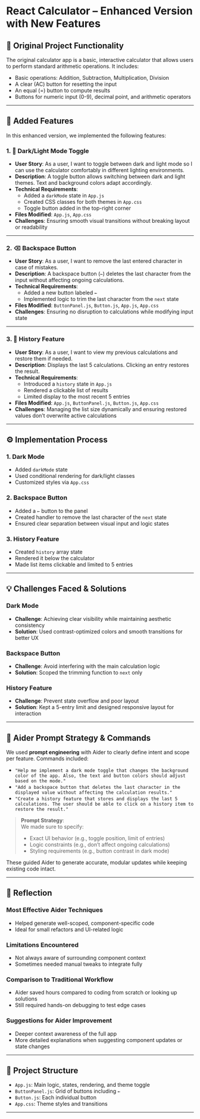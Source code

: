 # React Calculator – Enhanced Version with New Features

## 🔢 Original Project Functionality

The original calculator app is a basic, interactive calculator that allows users to perform standard arithmetic operations. It includes:

- Basic operations: Addition, Subtraction, Multiplication, Division  
- A clear (AC) button for resetting the input  
- An equal (=) button to compute results  
- Buttons for numeric input (0-9), decimal point, and arithmetic operators  

---

## 🚀 Added Features

In this enhanced version, we implemented the following features:

### 1. 🌙 Dark/Light Mode Toggle

- **User Story**: As a user, I want to toggle between dark and light mode so I can use the calculator comfortably in different lighting environments.
- **Description**: A toggle button allows switching between dark and light themes. Text and background colors adapt accordingly.
- **Technical Requirements**:
  - Added a `darkMode` state in `App.js`
  - Created CSS classes for both themes in `App.css`
  - Toggle button added in the top-right corner
- **Files Modified**: `App.js`, `App.css`
- **Challenges**: Ensuring smooth visual transitions without breaking layout or readability

---

### 2. ⌫ Backspace Button

- **User Story**: As a user, I want to remove the last entered character in case of mistakes.
- **Description**: A backspace button (`←`) deletes the last character from the input without affecting ongoing calculations.
- **Technical Requirements**:
  - Added a new button labeled `←`
  - Implemented logic to trim the last character from the `next` state
- **Files Modified**: `ButtonPanel.js`, `Button.js`, `App.js`, `App.css`
- **Challenges**: Ensuring no disruption to calculations while modifying input state

---

### 3. 🧾 History Feature

- **User Story**: As a user, I want to view my previous calculations and restore them if needed.
- **Description**: Displays the last 5 calculations. Clicking an entry restores the result.
- **Technical Requirements**:
  - Introduced a `history` state in `App.js`
  - Rendered a clickable list of results
  - Limited display to the most recent 5 entries
- **Files Modified**: `App.js`, `ButtonPanel.js`, `Button.js`, `App.css`
- **Challenges**: Managing the list size dynamically and ensuring restored values don’t overwrite active calculations

---

## ⚙️ Implementation Process

### 1. Dark Mode
- Added `darkMode` state
- Used conditional rendering for dark/light classes
- Customized styles via `App.css`

### 2. Backspace Button
- Added a `←` button to the panel
- Created handler to remove the last character of the `next` state
- Ensured clear separation between visual input and logic states

### 3. History Feature
- Created `history` array state
- Rendered it below the calculator
- Made list items clickable and limited to 5 entries

---

## 💡 Challenges Faced & Solutions

### Dark Mode
- **Challenge**: Achieving clear visibility while maintaining aesthetic consistency  
- **Solution**: Used contrast-optimized colors and smooth transitions for better UX

### Backspace Button
- **Challenge**: Avoid interfering with the main calculation logic  
- **Solution**: Scoped the trimming function to `next` only

### History Feature
- **Challenge**: Prevent state overflow and poor layout  
- **Solution**: Kept a 5-entry limit and designed responsive layout for interaction

---

## 🤖 Aider Prompt Strategy & Commands

We used **prompt engineering** with Aider to clearly define intent and scope per feature. Commands included:

- `"Help me implement a dark mode toggle that changes the background color of the app. Also, the text and button colors should adjust based on the mode."`
- `"Add a backspace button that deletes the last character in the displayed value without affecting the calculation results."`
- `"Create a history feature that stores and displays the last 5 calculations. The user should be able to click on a history item to restore the result."`

> **Prompt Strategy**:  
> We made sure to specify:
> - Exact UI behavior (e.g., toggle position, limit of entries)
> - Logic constraints (e.g., don’t affect ongoing calculations)
> - Styling requirements (e.g., button contrast in dark mode)

These guided Aider to generate accurate, modular updates while keeping existing code intact.

---

## 🧠 Reflection

### Most Effective Aider Techniques
- Helped generate well-scoped, component-specific code
- Ideal for small refactors and UI-related logic

### Limitations Encountered
- Not always aware of surrounding component context
- Sometimes needed manual tweaks to integrate fully

### Comparison to Traditional Workflow
- Aider saved hours compared to coding from scratch or looking up solutions
- Still required hands-on debugging to test edge cases

### Suggestions for Aider Improvement
- Deeper context awareness of the full app
- More detailed explanations when suggesting component updates or state changes

---

## 📂 Project Structure

- `App.js`: Main logic, states, rendering, and theme toggle
- `ButtonPanel.js`: Grid of buttons including `←`
- `Button.js`: Each individual button
- `App.css`: Theme styles and transitions

---


